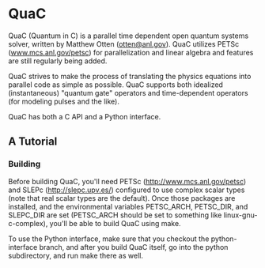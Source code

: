 # QuaC

QuaC (Quantum in C) is a parallel time dependent open quantum systems solver, written by Matthew Otten (otten@anl.gov). QuaC utilizes PETSc (www.mcs.anl.gov/petsc) for parallelization and linear algebra and features are still regularly being added.

QuaC strives to make the process of translating the physics equations into parallel code as simple as possible. QuaC supports both idealized (instantaneous) "quantum gate" operators and time-dependent operators (for modeling pulses and the like).

QuaC has both a C API and a Python interface.

## A Tutorial

### Building

Before building QuaC, you'll need PETSc (http://www.mcs.anl.gov/petsc) and SLEPc (http://slepc.upv.es/) configured to use complex scalar types (note that real scalar types are the default). Once those packages are installed, and the environmental variables PETSC_ARCH, PETSC_DIR, and SLEPC_DIR are set (PETSC_ARCH should be set to something like linux-gnu-c-complex), you'll be able to build QuaC using make.

To use the Python interface, make sure that you checkout the python-interface branch, and after you build QuaC itself, go into the python subdirectory, and run make there as well.



